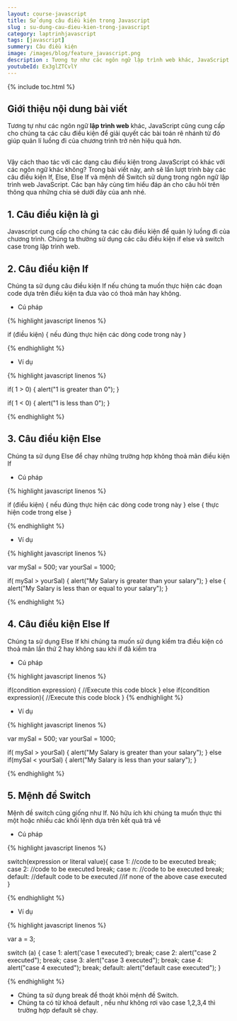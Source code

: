```yaml
---
layout: course-javascript
title: Sử dụng câu điều kiện trong Javascript 
slug : su-dung-cau-dieu-kien-trong-javascript
category: laptrinhjavascript
tags: [javascript]
summery: Câu điều kiện   
image: /images/blog/feature_javascript.png
description : Tương tự như các ngôn ngữ lập trình web khác, JavaScript cũng cung cấp cho chúng ta các câu điều kiện để giải quyết các bài toán rẽ nhánh từ đó giúp quản lí luồng đi của chương trình trở nên hiệu quả hơn. Bài viết sẽ lần lượt trình bày các câu điều kiện If, Else, Else If và mệnh đề Switch sử dụng trong ngôn ngữ lập trình web JavaScript. Trong mỗi phần như vậy có kèm theo ví dụ minh hoạ cụ thể để các bạn có tham khảo thêm cho quá trình học và làm các dự án lập trình web sau này.
youtubeId: Ex3glZTCvlY
---
```


{% include toc.html %}

## **Giới thiệu nội dung bài viết**

Tương tự như các ngôn ngữ <b>lập trình web</b> khác, JavaScript cũng cung cấp cho chúng ta các câu điều kiện để giải quyết các bài toán rẽ nhánh từ đó giúp quản lí luồng đi của chương trình trở nên hiệu quả hơn.

<br>
Vậy cách thao tác với các dạng câu điều kiện trong JavaScript có khác với các ngôn ngữ khác không? Trong bài viết này, anh sẽ lần lượt trình bày các câu điều kiện If, Else, Else If và mệnh đề Switch sử dụng trong ngôn ngữ lập trình web JavaScript. Các bạn hãy cùng tìm hiểu đáp án cho câu hỏi trên thông qua những chia sẻ dưới đây của anh nhé. 


## **1. Câu điều kiện là gì**

Javascript cung cấp cho chúng ta các câu điều kiện để quản lý luồng đi của chương trình. Chúng ta thường sử dụng các câu điều kiện if else và switch case trong lập trình web.


## **2. Câu điều kiện If**

Chúng ta sử dụng câu điều kiện If nếu chúng ta muốn thực hiện các đoạn code dựa trên điều kiện ta đưa vào có thoả mãn hay không.

- Cú pháp

{% highlight javascript  linenos %}

 if (điều kiện) {
   nếu đúng thực hiện các dòng code trong này
 }

{% endhighlight %}

- Ví dụ

{% highlight javascript  linenos %}

if( 1 > 0)
{
    alert("1 is greater than 0");
}

if( 1 < 0)
{
    alert("1 is less than 0");
}

{% endhighlight %}

## **3. Câu điều kiện Else**

Chúng ta sử dụng Else để chạy những trường hợp không thoả mãn điều kiện If

- Cú pháp

{% highlight javascript  linenos %}

 if (điều kiện) {
   nếu đúng thực hiện các dòng code trong này
 } else {
   thực hiện code trong else
}

{% endhighlight %}

- Ví dụ 

{% highlight javascript  linenos %}

var mySal = 500;
var yourSal = 1000;

if( mySal > yourSal)
{
    alert("My Salary is greater than your salary");
}
else
{
    alert("My Salary is less than or equal to your salary");
}

{% endhighlight %}

## **4. Câu điều kiện Else If**

Chúng ta sử dụng Else If khi chúng ta muốn sử dụng kiểm tra điều kiện có thoả mãn lần thứ 2 hay không sau khi if đã kiểm tra

- Cú pháp

{% highlight javascript  linenos %}

if(condition expression)
{
    //Execute this code block
}
else if(condition expression){ 
    //Execute this code block
}
{% endhighlight %}

- Ví dụ 

{% highlight javascript  linenos %}

var mySal = 500;
var yourSal = 1000;

if( mySal > yourSal)
{
    alert("My Salary is greater than your salary");
}
else if(mySal < yourSal)
{
    alert("My Salary is less than your salary");
}

{% endhighlight %}

## **5. Mệnh đề Switch**

Mệnh đề switch cũng giống như If. Nó hữu ích khi chúng ta muốn thực thi một hoặc nhiều các khối lệnh dựa trên kết quả trả về

- Cú pháp

{% highlight javascript  linenos %}

switch(expression or literal value){
    case 1:
        //code to be executed
      break;
    case 2:
        //code to be executed
        break;
    case n:
        //code to be executed
        break;
    default:
        //default code to be executed 
        //if none of the above case executed
}

{% endhighlight %}

- Ví dụ 

{% highlight javascript  linenos %}

var a = 3;

switch (a) {
    case 1:
        alert('case 1 executed');
        break;
    case 2:
        alert("case 2 executed");
        break;
   case 3:
        alert("case 3 executed");
        break;
    case 4:
        alert("case 4 executed");
        break;
    default:
        alert("default case executed");
}

{% endhighlight %}

- Chúng ta sử dụng break để thoát khỏi mệnh đề Switch.
- Chúng ta có từ khoá default , nếu như không rơi vào case 1,2,3,4 thì trường hợp default sẽ chạy.









